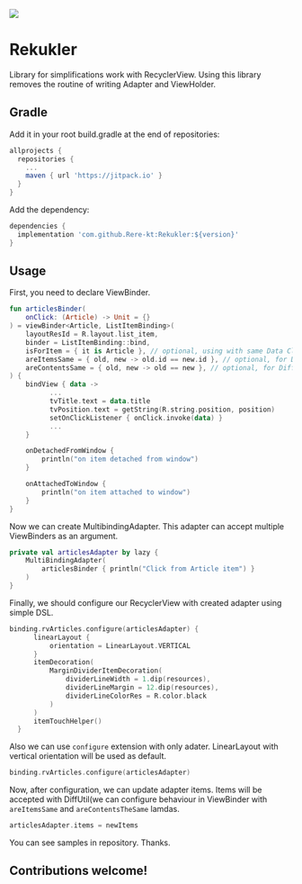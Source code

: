 [![](https://jitpack.io/v/Rere-kt/Rekukler.svg)](https://jitpack.io/#Rere-kt/Rekukler)

# Rekukler
Library for simplifications work with RecyclerView. Using this library removes the routine of writing Adapter and ViewHolder.

## Gradle
Add it in your root build.gradle at the end of repositories:
```groovy
allprojects {
  repositories {
    ...
    maven { url 'https://jitpack.io' }
  }
}
```
Add the dependency:
```groovy
dependencies {
  implementation 'com.github.Rere-kt:Rekukler:${version}'
}
```

## Usage

First, you need to declare ViewBinder. 

```kotlin
fun articlesBinder(
    onClick: (Article) -> Unit = {}
) = viewBinder<Article, ListItemBinding>(
    layoutResId = R.layout.list_item,
    binder = ListItemBinding::bind,
    isForItem = { it is Article }, // optional, using with same Data Classes and multiple ViewBinder
    areItemsSame = { old, new -> old.id == new.id }, // optional, for DiffUtil
    areContentsSame = { old, new -> old == new }, // optional, for DiffUtil
) {
    bindView { data ->
          ...
          tvTitle.text = data.title
          tvPosition.text = getString(R.string.position, position)
          setOnClickListener { onClick.invoke(data) }
          ...
    }

    onDetachedFromWindow {
        println("on item detached from window")
    }

    onAttachedToWindow {
        println("on item attached to window")
    }
}
```

Now we can create MultibindingAdapter. This adapter can accept multiple ViewBinders as an argument.

```kotlin
private val articlesAdapter by lazy {
    MultiBindingAdapter(
        articlesBinder { println("Click from Article item") }
    )
}
````

Finally, we should configure our RecyclerView with created adapter using simple DSL.

```kotlin
binding.rvArticles.configure(articlesAdapter) {
      linearLayout {
          orientation = LinearLayout.VERTICAL
      }
      itemDecoration(
          MarginDividerItemDecoration(
              dividerLineWidth = 1.dip(resources),
              dividerLineMargin = 12.dip(resources),
              dividerLineColorRes = R.color.black
          )
      )
      itemTouchHelper()
  }
```

Also we can use ```configure``` extension with only adater. 
LinearLayout with vertical orientation will be used as default.

```kotlin
binding.rvArticles.configure(articlesAdapter)
```

Now, after configuration, we can update adapter items. Items will be accepted with DiffUtil(we can configure behaviour in ViewBinder with ```areItemsSame``` and ```areContentsTheSame``` lamdas.

```kotlin
articlesAdapter.items = newItems
```

You can see samples in repository. Thanks.

## Contributions welcome!

